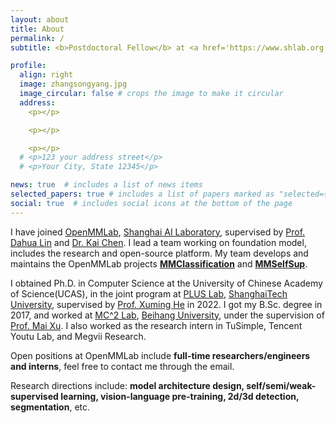 ```yaml
---
layout: about
title: About
permalink: /
subtitle: <b>Postdoctoral Fellow</b> at <a href='https://www.shlab.org.cn/'>Shanghai AI Laboratory</a>, Shanghai, China.

profile:
  align: right
  image: zhangsongyang.jpg
  image_circular: false # crops the image to make it circular
  address: 
    <p></p>

    <p></p>    

    <p></p>
  # <p>123 your address street</p>
  # <p>Your City, State 12345</p>

news: true  # includes a list of news items
selected_papers: true # includes a list of papers marked as "selected={true}"
social: true  # includes social icons at the bottom of the page
---
```


I have joined [OpenMMLab](https://www.openmmlab.com/), [Shanghai AI Laboratory](https://www.shlab.org.cn/), supervised by [Prof. Dahua Lin](http://dahua.site/) and [Dr. Kai Chen](https://chenkai.site/). I lead a team working on foundation model, includes the research and open-source platform. My team develops and maintains the OpenMMLab projects [**MMClassification**](https://github.com/open-mmlab/mmclassification) and [**MMSelfSup**](https://github.com/open-mmlab/MMSelfSup).

I obtained Ph.D. in Computer Science at the University of Chinese Academy of Science(UCAS), in the joint program at [PLUS Lab](http://plus.sist.shanghaitech.edu.cn/), [ShanghaiTech University](https://www.shanghaitech.edu.cn/), supervised by [Prof. Xuming He](https://xmhe.bitbucket.io/) in 2022. I got my B.Sc. degree in 2017, and worked at [MC^2 Lab](http://buaamc2.net/index.html), [Beihang University](https://www.buaa.edu.cn/), under the supervision of [Prof. Mai Xu](https://shi.buaa.edu.cn/MaiXu/zh_CN/index.htm). I also worked as the research intern in TuSimple, Tencent Youtu Lab, and Megvii Research.

Open positions at OpenMMLab include **full-time researchers/engineers and interns**, feel free to contact me through the email.
<!-- If you are interested in joining OpenMMLab, please feel free to contact him through the email. -->
Research directions include: **model architecture design, self/semi/weak-supervised learning, vision-language pre-training, 2d/3d detection, segmentation**, etc.